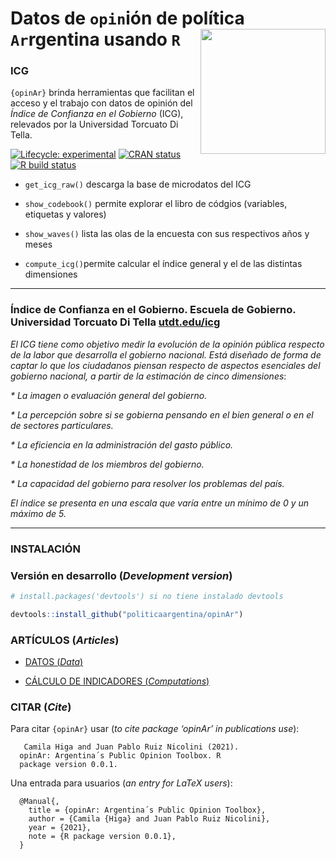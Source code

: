 
<!-- README.md is generated from README.Rmd. Please edit that file -->

# Datos de `opin`ión de política `Ar`rgentina usando `R` <a><img src="https://github.com/politicaargentina/data_warehouse/blob/master/hex/opinAr.PNG?raw=true" width="200" align="right" /></a>

### ICG

`{opinAr}` brinda herramientas que facilitan el acceso y el trabajo con
datos de opinión del *Índice de Confianza en el Gobierno* (ICG),
relevados por la Universidad Torcuato Di Tella.

<!-- badges: start -->

[![Lifecycle:
experimental](https://img.shields.io/badge/lifecycle-experimental-orange.svg)](https://lifecycle.r-lib.org/articles/stages.html#experimental)
[![CRAN
status](https://www.r-pkg.org/badges/version/opinAr)](https://CRAN.R-project.org/package=opinAr)
[![R build
status](https://github.com/PoliticaArgentina/opinAr/workflows/R-CMD-check/badge.svg)](https://github.com/PoliticaArgentina/opinAr/actions)

<!-- badges: end -->

-   `get_icg_raw()` descarga la base de microdatos del ICG

-   `show_codebook()` permite explorar el libro de códgios (variables,
    etiquetas y valores)

-   `show_waves()` lista las olas de la encuesta con sus respectivos
    años y meses

-   `compute_icg()`permite calcular el índice general y el de las
    distintas dimensiones

------------------------------------------------------------------------

### Índice de Confianza en el Gobierno. Escuela de Gobierno. Universidad Torcuato Di Tella [utdt.edu/icg](https://www.utdt.edu//ver_contenido.php?id_contenido=1351&id_item_menu=2970)

*El ICG tiene como objetivo medir la evolución de la opinión pública
respecto de la labor que desarrolla el gobierno nacional. Está diseñado
de forma de captar lo que los ciudadanos piensan respecto de aspectos
esenciales del gobierno nacional, a partir de la estimación de cinco
dimensiones*:

*\* La imagen o evaluación general del gobierno.*

*\* La percepción sobre si se gobierna pensando en el bien general o en
el de sectores particulares.*

*\* La eficiencia en la administración del gasto público.*

*\* La honestidad de los miembros del gobierno.*

*\* La capacidad del gobierno para resolver los problemas del país.*

*El índice se presenta en una escala que varía entre un mínimo de 0 y un
máximo de 5.*

------------------------------------------------------------------------

### INSTALACIÓN

### Versión en desarrollo (*Development version*)

``` r
# install.packages('devtools') si no tiene instalado devtools

devtools::install_github("politicaargentina/opinAr")
```

### ARTÍCULOS (*Articles*)

-   [DATOS
    (*Data*)](https://politicaargentina.github.io/opinAr/articles/data.html)

-   [CÁLCULO DE INDICADORES
    (*Computations*)](https://politicaargentina.github.io/opinAr/articles/data.html)

### CITAR (*Cite*)

Para citar `{opinAr}` usar (*to cite package ‘opinAr’ in publications
use*):

       Camila Higa and Juan Pablo Ruiz Nicolini (2021).
      opinAr: Argentina´s Public Opinion Toolbox. R
      package version 0.0.1.

Una entrada para usuarios (*an entry for LaTeX users*):

      @Manual{,
        title = {opinAr: Argentina´s Public Opinion Toolbox},
        author = {Camila {Higa} and Juan Pablo Ruiz Nicolini},
        year = {2021},
        note = {R package version 0.0.1},
      }
